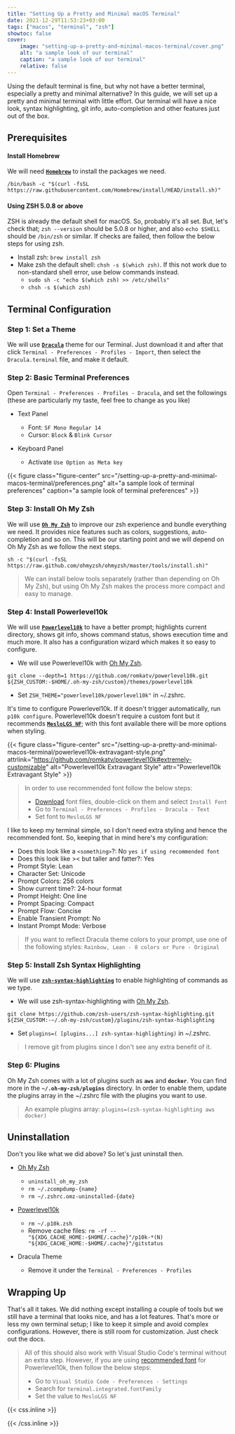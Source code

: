 ```yaml
---
title: "Setting Up a Pretty and Minimal macOS Terminal"
date: 2021-12-29T11:53:23+03:00
tags: ["macos", "terminal", "zsh"]
showtoc: false
cover:
    image: "setting-up-a-pretty-and-minimal-macos-terminal/cover.png"
    alt: "a sample look of our terminal"
    caption: "a sample look of our terminal"
    relative: false
---
```


Using the default terminal is fine, but why not have a better terminal, especially a pretty and minimal alternative? In this guide, we will set up a pretty and minimal terminal with little effort. Our terminal will have a nice look, syntax highlighting, git info, auto-completion and other features just out of the box.

## Prerequisites

#### Install Homebrew

We will need [**`Homebrew`**](https://brew.sh) to install the packages we need.

```shell
/bin/bash -c "$(curl -fsSL https://raw.githubusercontent.com/Homebrew/install/HEAD/install.sh)"
```

#### Using ZSH 5.0.8 or above

ZSH is already the default shell for macOS. So, probably it's all set. But, let's check that; `zsh --version` should be 5.0.8 or higher, and also `echo $SHELL` should be `/bin/zsh` or similar. If checks are failed, then follow the below steps for using zsh.

- Install zsh: `brew install zsh`
- Make zsh the default shell: `chsh -s $(which zsh)`. If this not work due to non-standard shell error, use below commands instead.
    - `sudo sh -c "echo $(which zsh) >> /etc/shells"`
    - `chsh -s $(which zsh)`

## Terminal Configuration

### Step 1: Set a Theme

We will use [**`Dracula`**](https://draculatheme.com/terminal) theme for our Terminal. Just download it and after that click `Terminal - Preferences - Profiles - Import`, then select the `Dracula.terminal` file, and make it default.

### Step 2: Basic Terminal Preferences

Open `Terminal - Preferences - Profiles - Dracula`, and set the followings (these are particularly my taste, feel free to change as you like)

- Text Panel
   - Font: `SF Mono Regular 14`
   - Cursor: `Block` & `Blink Cursor`

- Keyboard Panel
   - Activate `Use Option as Meta key`

{{< figure class="figure-center" src="/setting-up-a-pretty-and-minimal-macos-terminal/preferences.png" alt="a sample look of terminal preferences" caption="a sample look of terminal preferences" >}}

### Step 3: Install Oh My Zsh

We will use [**`Oh My Zsh`**](https://ohmyz.sh) to improve our zsh experience and bundle everything we need. It provides nice features such as colors, suggestions, auto-completion and so on. This will be our starting point and we will depend on Oh My Zsh as we follow the next steps.

```shell
sh -c "$(curl -fsSL https://raw.github.com/ohmyzsh/ohmyzsh/master/tools/install.sh)"
```

> We can install below tools separately (rather than depending on Oh My Zsh), but using Oh My Zsh makes the process more compact and easy to manage.

### Step 4: Install Powerlevel10k

We will use [**`Powerlevel10k`**](https://github.com/romkatv/powerlevel10k) to have a better prompt; highlights current directory, shows git info, shows command status, shows execution time and much more. It also has a configuration wizard which makes it so easy to configure.

- We will use Powerlevel10k with [Oh My Zsh](https://github.com/romkatv/powerlevel10k#oh-my-zsh).

```shell
git clone --depth=1 https://github.com/romkatv/powerlevel10k.git ${ZSH_CUSTOM:-$HOME/.oh-my-zsh/custom}/themes/powerlevel10k
```

- Set `ZSH_THEME="powerlevel10k/powerlevel10k"` in ~/.zshrc.

It's time to configure Powerlevel10k. If it doesn't trigger automatically, run `p10k configure`. Powerlevel10k doesn't require a custom font but it recommends [**`MesloLGS NF`**](https://github.com/romkatv/powerlevel10k#meslo-nerd-font-patched-for-powerlevel10k); with this font available there will be more options when styling.

{{< figure class="figure-center" src="/setting-up-a-pretty-and-minimal-macos-terminal/powerlevel10k-extravagant-style.png" attrlink="https://github.com/romkatv/powerlevel10k#extremely-customizable" alt="Powerlevel10k Extravagant Style" attr="Powerlevel10k Extravagant Style" >}}

> In order to use recommended font follow the below steps: 
> - [Download](https://github.com/romkatv/powerlevel10k#meslo-nerd-font-patched-for-powerlevel10k) font files, double-click on them and select `Install Font`
> - Go to `Terminal - Preferences - Profiles - Dracula - Text`
> - Set font to `MesloLGS NF`

I like to keep my terminal simple, so I don't need extra styling and hence the recommended font. So, keeping that in mind here's my configuration:

- Does this look like a `<something>`?: No `yes if using recommended font`
- Does this look like >< but taller and fatter?: Yes
- Prompt Style: Lean
- Character Set: Unicode
- Prompt Colors: 256 colors
- Show current time?: 24-hour format
- Prompt Height: One line
- Prompt Spacing: Compact
- Prompt Flow: Concise
- Enable Transient Prompt: No
- Instant Prompt Mode: Verbose

> If you want to reflect Dracula theme colors to your prompt, use one of the following styles: `Rainbow, Lean - 8 colors or Pure - Original`

### Step 5: Install Zsh Syntax Highlighting

We will use [**`zsh-syntax-highlighting`**](https://github.com/zsh-users/zsh-syntax-highlighting) to enable highlighting of commands as we type.

- We will use zsh-syntax-highlighting with [Oh My Zsh](https://github.com/zsh-users/zsh-syntax-highlighting/blob/master/INSTALL.md#oh-my-zsh).

```shell
git clone https://github.com/zsh-users/zsh-syntax-highlighting.git ${ZSH_CUSTOM:-~/.oh-my-zsh/custom}/plugins/zsh-syntax-highlighting
```

- Set `plugins=( [plugins...] zsh-syntax-highlighting)` in ~/.zshrc.

> I remove git from plugins since I don't see any extra benefit of it.

### Step 6: Plugins

Oh My Zsh comes with a lot of plugins such as **`aws`** and **`docker`**. You can find more in the **`~/.oh-my-zsh/plugins`** directory. In order to enable them, update the plugins array in the ~/.zshrc file with the plugins you want to use.

> An example plugins array: `plugins=(zsh-syntax-highlighting aws docker)`

## Uninstallation

Don't you like what we did above? So let's just uninstall then.

- [Oh My Zsh](https://github.com/ohmyzsh/ohmyzsh#uninstalling-oh-my-zsh)
    - `uninstall_oh_my_zsh`
    - `rm ~/.zcompdump-{name}`
    - `rm ~/.zshrc.omz-uninstalled-{date}`

- [Powerlevel10k](https://github.com/romkatv/powerlevel10k#how-do-i-uninstall-powerlevel10k)
    - `rm ~/.p10k.zsh`
    - Remove cache files: `rm -rf -- "${XDG_CACHE_HOME:-$HOME/.cache}"/p10k-*(N) "${XDG_CACHE_HOME:-$HOME/.cache}"/gitstatus`

- Dracula Theme
    -  Remove it under the `Terminal - Preferences - Profiles`

## Wrapping Up

That's all it takes. We did nothing except installing a couple of tools but we still have a terminal that looks nice, and has a lot features. That's more or less my own terminal setup; I like to keep it simple and avoid complex configurations. However, there is still room for customization. Just check out the docs.

> All of this should also work with Visual Studio Code's terminal without an extra step. However, if you are using [recommended font](#step-4-install-powerlevel10k) for Powerlevel10k, then follow the below steps:
> - Go to `Visual Studio Code - Preferences - Settings`
> - Search for `terminal.integrated.fontFamily` 
> - Set the value to `MesloLGS NF` 

{{< css.inline >}}

<style>
.figure-center {
	text-align: center;
}
</style>

{{< /css.inline >}}